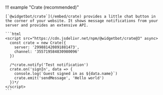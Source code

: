 !!! example "Crate (recommended)"

    [`@widgetbot/crate`](/embed/crate) provides a little chat button in the corner of your website. It shows message notifications from your server and provides an extensive API.

    ```html
    <script src="https://cdn.jsdelivr.net/npm/@widgetbot/crate@3" async>
      const crate = new Crate({
        server: '299881420891881473',
        channel: '355719584830980096'
      })

      /*crate.notify('Test notification')
      crate.on('signIn', data => {
        console.log(`Guest signed in as ${data.name}`)
        crate.emit('sendMessage', 'Hello world')
      })*/
    </script>
    ```
